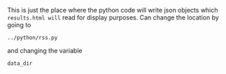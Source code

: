 This is just the place where the python code will write json objects which ```results.html will``` read for display purposes.
Can change the location by going to  
```
../python/rss.py
```
and changing the variable
```python
data_dir
```
